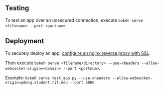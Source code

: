 ## Testing
To test an app over an unsecured connection, execute `bokeh serve <filename> --port <portnum>`. 

## Deployment
To securely deploy an app,
[configure an nginx reverse proxy with SSL](https://bokeh.pydata.org/en/latest/docs/user_guide/server.html#reverse-proxying-with-nginx-and-ssl).

Then execute
`bokeh serve <filename/directory> --use-xheaders --allow-websocket-origin=<domain> --port <portnum>`.

Example:
`bokeh serve test_app.py --use-xheaders --allow-websocket-origin=pdeng.student.rit.edu --port 5006`
